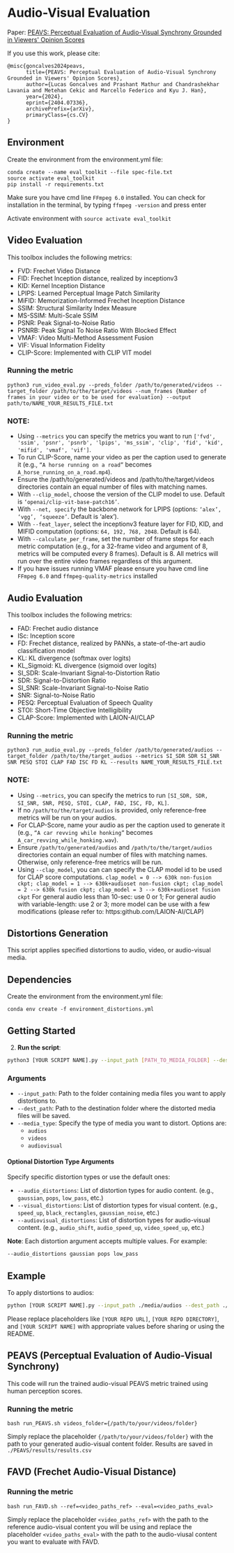 # Audio-Visual Evaluation

Paper: [PEAVS: Perceptual Evaluation of Audio-Visual Synchrony Grounded in Viewers' Opinion Scores](https://arxiv.org/abs/2404.07336) 


If you use this work, please cite:

```
@misc{goncalves2024peavs,
      title={PEAVS: Perceptual Evaluation of Audio-Visual Synchrony Grounded in Viewers' Opinion Scores}, 
      author={Lucas Goncalves and Prashant Mathur and Chandrashekhar Lavania and Metehan Cekic and Marcello Federico and Kyu J. Han},
      year={2024},
      eprint={2404.07336},
      archivePrefix={arXiv},
      primaryClass={cs.CV}
}
```

## Environment 
Create the environment from the environment.yml file:
```shell
conda create --name eval_toolkit --file spec-file.txt
source activate eval_toolkit
pip install -r requirements.txt
```

Make sure you have cmd line `FFmpeg 6.0` installed. You can check for installation in the terminal, by typing `ffmpeg -version` and press enter

Activate environment with `source activate eval_toolkit`

## Video Evaluation
This toolbox includes the following metrics:
- FVD: Frechet Video Distance
- FID: Frechet Inception distance, realized by inceptionv3
- KID: Kernel Inception Distance
- LPIPS: Learned Perceptual Image Patch Similarity
- MiFID: Memorization-Informed Frechet Inception Distance
- SSIM: Structural Similarity Index Measure
- MS-SSIM: Multi-Scale SSIM
- PSNR: Peak Signal-to-Noise Ratio
- PSNRB: Peak Signal To Noise Ratio With Blocked Effect
- VMAF: Video Multi-Method Assessment Fusion
- VIF: Visual Information Fidelity
- CLIP-Score: Implemented with CLIP VIT model

### Running the metric
```shell
python3 run_video_eval.py --preds_folder /path/to/generated/videos --target_folder /path/to/the/target/videos --num_frames {Number of frames in your video or to be used for evaluation} --output path/to/NAME_YOUR_RESULTS_FILE.txt
```

### NOTE:
- Using `--metrics` you can specify the metrics you want to run `['fvd', 'ssim', 'psnr', 'psnrb', 'lpips', 'ms_ssim', 'clip', 'fid', 'kid', 'mifid', 'vmaf', 'vif']`.
- To run CLIP-Score, name your video as per the caption used to generate it (e.g., `“A horse running on a road”` becomes `A_horse_running_on_a_road.mp4`).
- Ensure the /path/to/generated/videos and /path/to/the/target/videos directories contain an equal number of files with matching names.
- With `--clip_model`, choose the version of the CLIP model to use. Default is `‘openai/clip-vit-base-patch16’`.
- With `--net, specify` the backbone network for LPIPS (options: `‘alex’, ‘vgg’, ‘squeeze’`. Default is ‘alex’).
- With `--feat_layer`, select the inceptionv3 feature layer for FID, KID, and MIFID computation (options: `64, 192, 768, 2048`. Default is 64).
- With `--calculate_per_frame`, set the number of frame steps for each metric computation (e.g., for a 32-frame video and argument of 8, metrics will be computed every 8 frames). Default is 8. All metrics will run over the entire video frames regardless of this argument.
- If you have issues running VMAF please ensure you have cmd line `FFmpeg 6.0` and `ffmpeg-quality-metrics` installed

## Audio Evaluation
This toolbox includes the following metrics:
- FAD: Frechet audio distance
- ISc: Inception score
- FD: Frechet distance, realized by PANNs, a state-of-the-art audio classification model
- KL: KL divergence (softmax over logits)
- KL_Sigmoid: KL divergence (sigmoid over logits)
- SI_SDR: Scale-Invariant Signal-to-Distortion Ratio
- SDR: Signal-to-Distortion Ratio
- SI_SNR: Scale-Invariant Signal-to-Noise Ratio
- SNR: Signal-to-Noise Ratio
- PESQ: Perceptual Evaluation of Speech Quality
- STOI: Short-Time Objective Intelligibility
- CLAP-Score: Implemented with LAION-AI/CLAP

### Running the metric
```shell
python3 run_audio_eval.py --preds_folder /path/to/generated/audios --target_folder /path/to/the/target_audios --metrics SI_SDR SDR SI_SNR SNR PESQ STOI CLAP FAD ISC FD KL --results NAME_YOUR_RESULTS_FILE.txt
```

### NOTE:
- Using `--metrics`, you can specify the metrics to run `[SI_SDR, SDR, SI_SNR, SNR, PESQ, STOI, CLAP, FAD, ISC, FD, KL]`.
- If no `/path/to/the/target/audios` is provided, only reference-free metrics will be run on your audios.
- For CLAP-Score, name your audio as per the caption used to generate it (e.g., `“A car revving while honking”` becomes `A_car_revving_while_honking.wav`).
- Ensure `/path/to/generated/audios` and `/path/to/the/target/audios` directories contain an equal number of files with matching names. Otherwise, only reference-free metrics will be run.
- Using `--clap_model`, you can can specify the CLAP model id to be used for CLAP score computations. `clap_model = 0 --> 630k non-fusion ckpt; clap_model = 1 --> 630k+audioset non-fusion ckpt; clap_model = 2 --> 630k fusion ckpt; clap_model = 3 --> 630k+audioset fusion ckpt` 
For general audio less than 10-sec: use 0 or 1; For general audio with variable-length: use 2 or 3; more model can be use with a few modifications (please refer to: https:github.com/LAION-AI/CLAP)


## Distortions Generation

This script applies specified distortions to audio, video, or audio-visual media.

## Dependencies

Create the environment from the environment.yml file:
```shell
conda env create -f environment_distortions.yml
```

## Getting Started

2. **Run the script**:
  ```bash
  python3 [YOUR SCRIPT NAME].py --input_path [PATH_TO_MEDIA_FOLDER] --dest_path [PATH_TO_DESTINATION_FOLDER] --media_type [TYPE_OF_MEDIA] [OTHER_OPTIONS]
  ```

### Arguments

- `--input_path`: Path to the folder containing media files you want to apply distortions to.
- `--dest_path`: Path to the destination folder where the distorted media files will be saved.
- `--media_type`: Specify the type of media you want to distort. Options are:
  - `audios`
  - `videos`
  - `audiovisual`

#### Optional Distortion Type Arguments

Specify specific distortion types or use the default ones:
- `--audio_distortions`: List of distortion types for audio content. (e.g., `gaussian`, `pops`, `low_pass`, etc.)
- `--visual_distortions`: List of distortion types for visual content. (e.g., `speed_up`, `black_rectangles`, `gaussian_noise`, etc.)
- `--audiovisual_distortions`: List of distortion types for audio-visual content. (e.g., `audio_shift`, `audio_speed_up`, `video_speed_up`, etc.)

**Note**: Each distortion argument accepts multiple values. For example:
```bash
--audio_distortions gaussian pops low_pass
```

## Example

To apply distortions to audios:
```bash
python [YOUR SCRIPT NAME].py --input_path ./media/audios --dest_path ./distorted_audios --media_type audios --audio_distortions gaussian pops
```

Please replace placeholders like `[YOUR REPO URL]`, `[YOUR REPO DIRECTORY]`, and `[YOUR SCRIPT NAME]` with appropriate values before sharing or using the README.



## PEAVS (Perceptual Evaluation of Audio-Visual Synchrony)
This code will run the trained audio-visual PEAVS metric trained using human perception scores. 

### Running the metric
```shell
bash run_PEAVS.sh videos_folder={/path/to/your/videos/folder}
```

Simply replace the placeholder `{/path/to/your/videos/folder}` with the path to your generated audio-visual content folder.
Results are saved in `./PEAVS/results/results.csv`


## FAVD (Frechet Audio-Visual Distance)

### Running the metric
```shell
bash run_FAVD.sh --ref=<video_paths_ref> --eval=<video_paths_eval>
```

Simply replace the placeholder `<video_paths_ref>` with the path to the reference audio-visual content you will be using
and replace the placeholder `<video_paths_eval>` with the path to the audio-viusal content you want to evaluate with FAVD.
